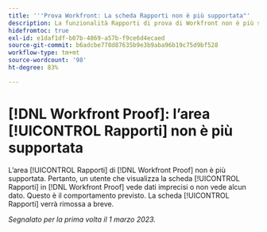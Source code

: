 ```yaml
---
title: '''Prova Workfront: La scheda Rapporti non è più supportata"'
description: La funzionalità Rapporti di prova di Workfront non è più supportata. Pertanto, un utente che visualizza la scheda Rapporti in Workfront Proof vede dati imprecisi o non vede alcun dato. Questo è il comportamento previsto. La scheda Rapporti verrà rimossa a breve.
hidefromtoc: true
exl-id: e1daf1df-b07b-4869-a57b-f9ce6d4ecaed
source-git-commit: b6adcbe778d87635b9e3b9aba96b19c75d9bf528
workflow-type: tm+mt
source-wordcount: '98'
ht-degree: 83%

---
```


# [!DNL Workfront Proof]: l’area [!UICONTROL Rapporti] non è più supportata

<!--Requested article-->

L’area [!UICONTROL Rapporti] di [!DNL Workfront Proof] non è più supportata. Pertanto, un utente che visualizza la scheda [!UICONTROL Rapporti] in [!DNL Workfront Proof] vede dati imprecisi o non vede alcun dato. Questo è il comportamento previsto. La scheda [!UICONTROL Rapporti] verrà rimossa a breve.

_Segnalato per la prima volta il 1 marzo 2023._
